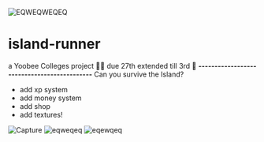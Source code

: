 ![EQWEQWEQEQ](https://user-images.githubusercontent.com/62681404/171524763-b12a83c3-22ec-41cd-9e1b-862e13154af0.png)

# island-runner
a Yoobee Colleges project 🐱‍🐉 due 27th extended till 3rd 🎁
**--------------------------------------------**
Can you survive the Island?

- add xp system
- add money system
- add shop
- add textures!



![Capture](https://user-images.githubusercontent.com/62681404/171524079-7757e54e-b56e-453d-8260-9be6d005e4f4.JPG)
![eqweqeq](https://user-images.githubusercontent.com/62681404/171524082-efe4a237-4444-4e3a-a9cb-486c35fb702a.JPG)
![eqewqeq](https://user-images.githubusercontent.com/62681404/171524084-1593733a-79f2-4c13-9b6a-f7f727935b70.JPG)
